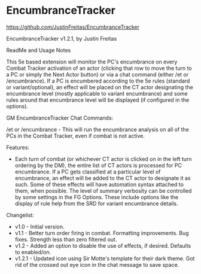 # EncumbranceTracker

https://github.com/JustinFreitas/EncumbranceTracker

EncumbranceTracker v1.2.1, by Justin Freitas

ReadMe and Usage Notes

This 5e based extension will monitor the PC's encumbrance on every Combat Tracker activation of an actor (clicking that row to move the turn to a PC or simply the Next Actor button) or via a chat command (either /et or /encumbrance).  If a PC is encumbered according to the 5e rules (standard or variant/optional), an effect will be placed on the CT actor designating the encumbrance level (mostly applicable to variant encumbrance) and some rules around that encumbrance level will be displayed (if configured in the options).

GM EncumbranceTracker Chat Commands:

/et or /encumbrance - This will run the encumbrance analysis on all of the PCs in the Combat Tracker, even if combat is not active.

Features:
- Each turn of combat (or whichever CT actor is clicked on in the left turn ordering by the DM), the entire list of CT actors is processed for PC encumbrance.  If a PC gets classified at a particular level of encumbrance, an effect will be added to the CT actor to designate it as such.  Some of these effects will have automation syntax attached to them, when possible.  The level of summary verbosity can be controlled by some settings in the FG Options.  These include options like the display of rule help from the SRD for variant encumbrance details.


Changelist:
- v1.0 - Initial version.
- v1.1 - Better turn order firing in combat.  Formatting improvements.  Bug fixes.  Strength less than zero filtered out.
- v1.2 - Added an option to disable the use of effects, if desired.  Defaults to enabled/on.
- v1.2.1 - Updated icon using Sir Motte's template for their dark theme.  Got rid of the crossed out eye icon in the chat message to save space.
